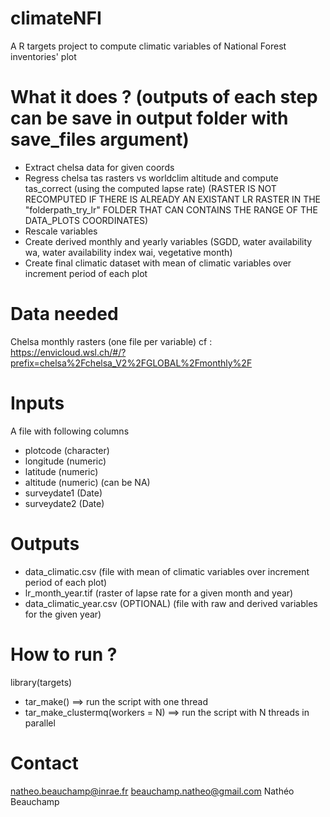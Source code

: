 
# climateNFI
A R targets project to compute climatic variables of National Forest inventories' plot

# What it does ? (outputs of each step can be save in output folder with save_files argument)
  - Extract chelsa data for given coords
  - Regress chelsa tas rasters vs worldclim altitude and compute tas_correct (using the computed lapse rate) (RASTER IS NOT RECOMPUTED IF THERE IS ALREADY AN EXISTANT LR RASTER IN THE "folderpath_try_lr" FOLDER THAT CAN CONTAINS THE RANGE OF THE DATA_PLOTS COORDINATES)
  - Rescale variables
  - Create derived monthly and yearly variables (SGDD, water availability wa, water availability index wai, vegetative month)
  - Create final climatic dataset with mean of climatic variables over increment period of each plot

# Data needed
Chelsa monthly rasters (one file per variable)
cf : https://envicloud.wsl.ch/#/?prefix=chelsa%2Fchelsa_V2%2FGLOBAL%2Fmonthly%2F

# Inputs
A file with following columns
- plotcode (character)
- longitude (numeric)
- latitude (numeric)
- altitude (numeric) (can be NA)
- surveydate1 (Date)
- surveydate2 (Date)

# Outputs
- data_climatic.csv (file with mean of climatic variables over increment period of each plot)
- lr_month_year.tif (raster of lapse rate for a given month and year)
- data_climatic_year.csv (OPTIONAL) (file with raw and derived variables for the given year)

# How to run ?
library(targets)
- tar_make() ==> run the script with one thread
- tar_make_clustermq(workers = N) ==> run the script with N threads in parallel 

# Contact
natheo.beauchamp@inrae.fr
beauchamp.natheo@gmail.com
Nathéo Beauchamp
